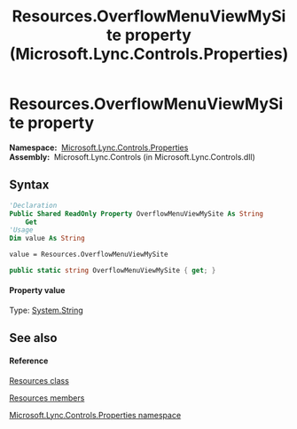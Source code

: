 ﻿---
title: Resources.OverflowMenuViewMySite property  (Microsoft.Lync.Controls.Properties)
TOCTitle: 'OverflowMenuViewMySite property '
ms:assetid: P:Microsoft.Lync.Controls.Properties.Resources.OverflowMenuViewMySite_DI_3_UC_OCS14MrefLyncWPF
ms:mtpsurl: https://msdn.microsoft.com/en-us/library/microsoft.lync.controls.properties.resources.overflowmenuviewmysite_di_3_uc_ocs14mreflyncwpf(v=office.15)
ms:contentKeyID: 48598606
ms.date: 07/28/2014
mtps_version: v=office.15
f1_keywords:
- Microsoft.Lync.Controls.Properties.Resources.OverflowMenuViewMySite
dev_langs:
- CSharp
- JScript
- VB
- other
---

# Resources.OverflowMenuViewMySite property

**Namespace:**  [Microsoft.Lync.Controls.Properties](microsoft-lync-controls-properties-namespace_1.md)  
**Assembly:**  Microsoft.Lync.Controls (in Microsoft.Lync.Controls.dll)

## Syntax

``` vb
'Declaration
Public Shared ReadOnly Property OverflowMenuViewMySite As String
    Get
'Usage
Dim value As String

value = Resources.OverflowMenuViewMySite
```

``` csharp
public static string OverflowMenuViewMySite { get; }
```

#### Property value

Type: [System.String](http://msdn2.microsoft.com/en-us/library/s1wwdcbf)  

## See also

#### Reference

[Resources class](resources-class-microsoft-lync-controls-properties_1.md)

[Resources members](resources-members-microsoft-lync-controls-properties_1.md)

[Microsoft.Lync.Controls.Properties namespace](microsoft-lync-controls-properties-namespace_1.md)

